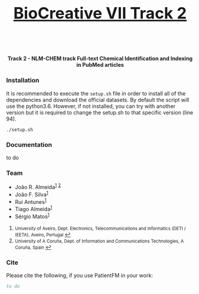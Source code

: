 <h1 align="center">
  <br>
  <a href="https://github.com/bioinformatics-ua/biocreativeVII_track2">
  	<h2>BioCreative VII Track 2</h2>
  </a>
  <br>
</h1>

<h4 align="center">Track 2 - NLM-CHEM track Full-text Chemical Identification and Indexing in PubMed articles</h4>

### Installation

It is recommended to execute the `setup.sh` file in order to install all of the dependencies and download the official datasets. By default the script will use the python3.6. However, if not installed, you can try with another version but it is required to change the setup.sh to that specific version (line 94).

```
./setup.sh
```

### Documentation

to do

### Team
  * João R. Almeida<sup id="a1">[1](#f1)</sup> <sup id="a2">[2](#f2)</sup>
  * João F. Silva<sup id="a1">[1](#f1)</sup>
  * Rui Antunes<sup id="a1">[1](#f1)</sup>
  * Tiago Almeida<sup id="a1">[1](#f1)</sup>
  * Sérgio Matos<sup id="a1">[1](#f1)</sup>

1. <small id="f1"> University of Aveiro, Dept. Electronics, Telecommunications and Informatics (DETI / IEETA), Aveiro, Portugal </small> [↩](#a1)
2. <small id="f4"> University of A Coruña, Dept. of Information and Communications Technologies, A Coruña, Spain </small> [↩](#a4)

### Cite

Please cite the following, if you use PatientFM in your work:

```bib
to do
```
